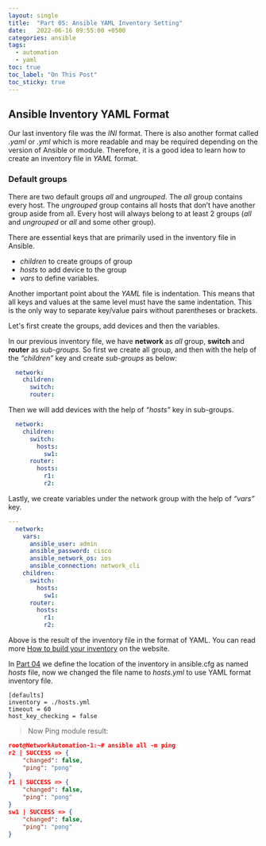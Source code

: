 ```yaml
---
layout: single
title:  "Part 05: Ansible YAML Inventory Setting"
date:   2022-06-16 09:55:00 +0500
categories: ansible
tags:
  - automation
  - yaml
toc: true
toc_label: "On This Post"
toc_sticky: true
---
```


## Ansible Inventory YAML Format
Our last inventory file was the _INI_ format. There is also another format called _.yaml_ or _.yml_ which is more readable and may be required depending on the version of Ansible or module. Therefore, it is a good idea to learn how to create an inventory file in _YAML_ format.

### Default groups

There are two default groups _all_ and _ungrouped_. The _all_ group contains every host. The _ungrouped_ group contains all hosts that don’t have another group aside from all. Every host will always belong to at least 2 groups (_all_ and _ungrouped_ or _all_ and some other group).

There are essential keys that are primarily used in the inventory file in Ansible.

- _children_ to create groups of group
- _hosts_ to add device to the group
- _vars_ to define variables.

Another important point about the _YAML_ file is indentation. This means that all keys and values at the same level must have the same indentation. This is the only way to separate key/value pairs without parentheses or brackets.

Let's first create the groups, add devices and then the variables.

In our previous inventory file, we have **network** as _all_ group, **switch** and **router** as _sub-groups_. So first we create all group, and then with the help of the _“children”_ key and create _sub-groups_ as below:

```yml
  network:
    children:
      switch:
      router:
```

Then we will add devices with the help of _“hosts”_ key in sub-groups.

```yml
  network:
    children:
      switch:
        hosts:
          sw1:
      router:
        hosts:
          r1:
          r2:
```

Lastly, we create variables under the network group with the help of _“vars”_ key.

```yml
---
  network:
    vars:
      ansible_user: admin
      ansible_password: cisco
      ansible_network_os: ios
      ansible_connection: network_cli
    children:
      switch:
        hosts:
          sw1:
      router:
        hosts:
          r1:
          r2: 
```

Above is the result of the inventory file in the format of YAML. You can read more [How to build your inventory](https://docs.ansible.com/ansible/latest/user_guide/intro_inventory.html) on the website.

In [Part 04](https://sydasif.github.io/ansible/ansible-configuration/) we define the location of the inventory in ansible.cfg as named _hosts_ file, now we changed the file name to _hosts.yml_ to use YAML format inventory file.

```console
[defaults]
inventory = ./hosts.yml 
timeout = 60
host_key_checking = false
```

> Now Ping module result:

```JSON
root@NetworkAutomation-1:~# ansible all -m ping
r2 | SUCCESS => {
    "changed": false,
    "ping": "pong"
}
r1 | SUCCESS => {
    "changed": false,
    "ping": "pong"
}
sw1 | SUCCESS => {
    "changed": false,
    "ping": "pong"
}
```
